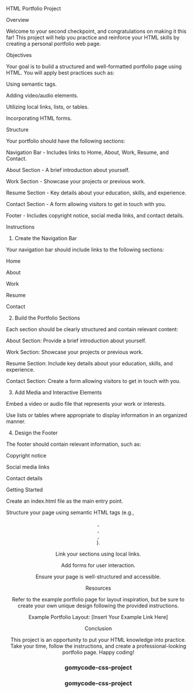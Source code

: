 HTML Portfolio Project

Overview

Welcome to your second checkpoint, and congratulations on making it this far! This project will help you practice and reinforce your HTML skills by creating a personal portfolio web page.

Objectives

Your goal is to build a structured and well-formatted portfolio page using HTML. You will apply best practices such as:

Using semantic tags.

Adding video/audio elements.

Utilizing local links, lists, or tables.

Incorporating HTML forms.

Structure

Your portfolio should have the following sections:

Navigation Bar - Includes links to Home, About, Work, Resume, and Contact.

About Section - A brief introduction about yourself.

Work Section - Showcase your projects or previous work.

Resume Section - Key details about your education, skills, and experience.

Contact Section - A form allowing visitors to get in touch with you.

Footer - Includes copyright notice, social media links, and contact details.

Instructions

1. Create the Navigation Bar

Your navigation bar should include links to the following sections:

Home

About

Work

Resume

Contact

2. Build the Portfolio Sections

Each section should be clearly structured and contain relevant content:

About Section: Provide a brief introduction about yourself.

Work Section: Showcase your projects or previous work.

Resume Section: Include key details about your education, skills, and experience.

Contact Section: Create a form allowing visitors to get in touch with you.

3. Add Media and Interactive Elements

Embed a video or audio file that represents your work or interests.

Use lists or tables where appropriate to display information in an organized manner.

4. Design the Footer

The footer should contain relevant information, such as:

Copyright notice

Social media links

Contact details

Getting Started

Create an index.html file as the main entry point.

Structure your page using semantic HTML tags (e.g., <header>, <nav>, <section>, <footer>).

Link your sections using local links.

Add forms for user interaction.

Ensure your page is well-structured and accessible.

Resources

Refer to the example portfolio page for layout inspiration, but be sure to create your own unique design following the provided instructions.

Example Portfolio Layout: [Insert Your Example Link Here]

Conclusion

This project is an opportunity to put your HTML knowledge into practice. Take your time, follow the instructions, and create a professional-looking portfolio page. Happy coding!
# gomycode-css-project
# gomycode-css-project
